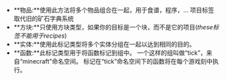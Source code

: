 * **物品:**使用此方法将多个物品组合在一起，用于食谱，程序，…
  项目标签取代旧的矿石字典系统
* **方块:**只使用方块类型，如果你的目标是一个块，而不是它的项目(_these标签不能用于recipes_)
* **实体:**使用此标记类型将多个实体分组在一起以达到相同的目的。
* **函数:**此标记类型用于将函数标记到组中。
  一个这样的组叫做“tick”，来自“minecraft”命名空间。
  标记在“tick”命名空间下的函数将在每个游戏刻中执行。
